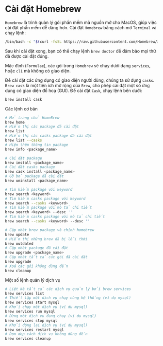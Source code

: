 # Cài đặt Homebrew

`Homebrew` là trình quản lý gói phần mềm mã nguồn mở cho MacOS, giúp việc cài đặt phần mềm dễ dàng hơn. Cài đặt `Homebrew` bằng cách mở `Terminal` và chạy lệnh:

```bash
/bin/bash -c "$(curl -fsSL https://raw.githubusercontent.com/Homebrew/install/HEAD/install.sh)"
```

Sau khi cài đặt xong, bạn có thể chạy lệnh `brew doctor` để đảm bảo mọi thứ đã được cài đặt đúng.

Mặc định (`Formulae`), các gói trong `Homebrew` sẽ chạy dưới dạng `services`, hoặc `cli` mà không có giao diện. 

Để cài đặt các ứng dụng có giao diện người dùng, chúng ta sử dụng `casks`. `Brew cask` là một tiện ích mở rộng của `Brew`, cho phép cài đặt một số ứng dụng có giao diện đồ hoạ (GUI). Để cài đặt `Cask`, chạy lệnh bên dưới:

```bash
brew install cask
```

Các lệnh cơ bản

```bash
# Mở trang chủ HomeBrew
brew home
# Hiển thị các package đã cài đặt
brew list
# Hiển thị các casks package đã cài đặt
brew list --casks
# Hiện thêm thông tin package
brew info <package_name>

# Cài đặt package
brew install <package_name>
# Cài đặt casks package
brew cask install <package_name>
# Gỡ bỏ package đã cài đặt
brew uninstall <package_name>

# Tìm kiếm package với keyword
brew search <keyword>
# Tìm kiếm casks package với keyword
brew search --casks <keyword>
# Tìm kiếm package với mô tả chi tiết
brew search <keyword> --desc ''
# Tìm kiếm casks package với mô tả chi tiết
brew search --casks <keyword> --desc ''

# Cập nhật brew package và chính homebrew
brew update
# Hiển thị những brew đã bị lỗi thời
brew outdated
# Cập nhật package đã cài đặt
brew upgrade <package_name>
# Cập nhật tất cả các gói đã cài đặt
brew upgrade
# Xoá các gói không dùng đến
brew cleanup
```

Một số lệnh quản lý dịch vụ

```bash
# Liệt kê tất cả các dịch vụ quản lý bởi brew services
brew services list
# Thiết lập một dịch vụ chạy cùng hệ thống (ví dụ mysql)
brew services start mysql
# Khởi chạy một dịch vụ (ví dụ mysql)
brew services run mysql
# Dừng một dịch vụ đang chạy (ví dụ mysql)
brew services stop mysql
# Khởi động lại dịch vụ (ví dụ mysql)
brew services restart mysql
# Dọn dẹp cách dịch vụ không dùng đến
brew services cleanup
```